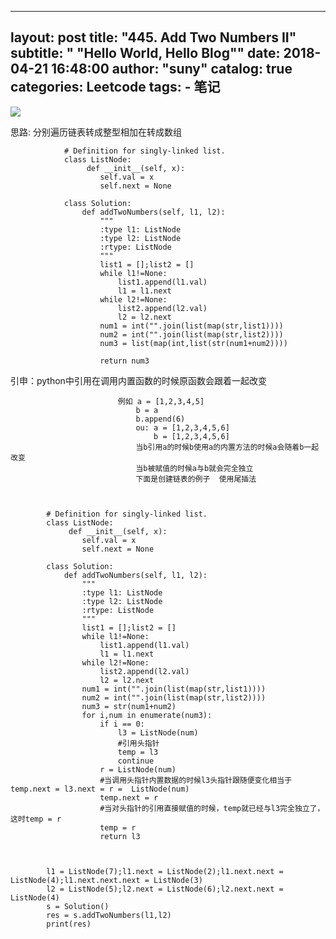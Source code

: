 
---
layout:     post
title:      "445. Add Two Numbers II"
subtitle:   " \"Hello World, Hello Blog\""
date:       2018-04-21 16:48:00
author:     "suny"
catalog: true
categories: Leetcode
tags:
    - 笔记
---


<img src="/img/AddTwoNumbersII.jpg"/>


思路:  分别遍历链表转成整型相加在转成数组



				# Definition for singly-linked list.
				class ListNode:
				     def __init__(self, x):
				        self.val = x
				        self.next = None
				
				class Solution:
				    def addTwoNumbers(self, l1, l2):
				        """
				        :type l1: ListNode
				        :type l2: ListNode
				        :rtype: ListNode
				        """
				        list1 = [];list2 = []
				        while l1!=None:
				            list1.append(l1.val)
				            l1 = l1.next
				        while l2!=None:
				            list2.append(l2.val)
				            l2 = l2.next
				        num1 = int("".join(list(map(str,list1))))
				        num2 = int("".join(list(map(str,list2))))
				        num3 = list(map(int,list(str(num1+num2))))
				        
				        return num3




引申：python中引用在调用内置函数的时候原函数会跟着一起改变

							例如 a = [1,2,3,4,5]
								b = a 
								b.append(6)
								ou: a = [1,2,3,4,5,6]
									b = [1,2,3,4,5,6] 
								当b引用a的时候b使用a的内置方法的时候a会随着b一起改变
								当b被赋值的时候a与b就会完全独立
								下面是创建链表的例子  使用尾插法



			# Definition for singly-linked list.
			class ListNode:
			     def __init__(self, x):
			        self.val = x
			        self.next = None
			
			class Solution:
			    def addTwoNumbers(self, l1, l2):
			        """
			        :type l1: ListNode
			        :type l2: ListNode
			        :rtype: ListNode
			        """
			        list1 = [];list2 = []
			        while l1!=None:
			            list1.append(l1.val)
			            l1 = l1.next
			        while l2!=None:
			            list2.append(l2.val)
			            l2 = l2.next
			        num1 = int("".join(list(map(str,list1))))
			        num2 = int("".join(list(map(str,list2))))
			        num3 = str(num1+num2)
			        for i,num in enumerate(num3):
			            if i == 0:
			                l3 = ListNode(num)
			                #引用头指针
			                temp = l3
			                continue
			            r = ListNode(num)
			            #当调用头指针内置数据的时候l3头指针跟随便变化相当于temp.next = l3.next = r =  ListNode(num)
			            temp.next = r
			            #当对头指针的引用直接赋值的时候，temp就已经与l3完全独立了，这时temp = r
			            temp = r
			            return l3
			
			
			
			l1 = ListNode(7);l1.next = ListNode(2);l1.next.next = ListNode(4);l1.next.next.next = ListNode(3)
			l2 = ListNode(5);l2.next = ListNode(6);l2.next.next = ListNode(4)
			s = Solution()
			res = s.addTwoNumbers(l1,l2)
			print(res)
						
							
			


